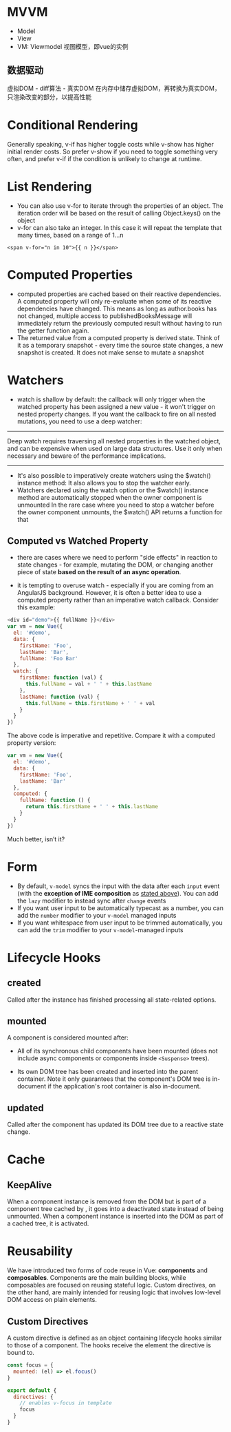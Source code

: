 # MVVM
- Model
- View
- VM: Viewmodel 视图模型，即vue的实例

## 数据驱动
虚拟DOM - diff算法 - 真实DOM
在内存中储存虚拟DOM，再转换为真实DOM，只渲染改变的部分，以提高性能

# Conditional Rendering
Generally speaking, v-if has higher toggle costs while v-show has higher initial render costs. So prefer v-show if you need to toggle something very often, and prefer v-if if the condition is unlikely to change at runtime.

# List Rendering
- You can also use v-for to iterate through the properties of an object. The iteration order will be based on the result of calling Object.keys() on the object
- v-for can also take an integer. In this case it will repeat the template that many times, based on a range of 1...n
```
<span v-for="n in 10">{{ n }}</span>
```

# Computed Properties
- computed properties are cached based on their reactive dependencies. A computed property will only re-evaluate when some of its reactive dependencies have changed. This means as long as author.books has not changed, multiple access to publishedBooksMessage will immediately return the previously computed result without having to run the getter function again.
- The returned value from a computed property is derived state. Think of it as a temporary snapshot - every time the source state changes, a new snapshot is created. It does not make sense to mutate a snapshot

# Watchers
- watch is shallow by default: the callback will only trigger when the watched property has been assigned a new value - it won't trigger on nested property changes. If you want the callback to fire on all nested mutations, you need to use a deep watcher:
---
Deep watch requires traversing all nested properties in the watched object, and can be expensive when used on large data structures. Use it only when necessary and beware of the performance implications.

---
- It's also possible to imperatively create watchers using the $watch() instance method: It also allows you to stop the watcher early.
- Watchers declared using the watch option or the $watch() instance method are automatically stopped when the owner component is unmounted
In the rare case where you need to stop a watcher before the owner component unmounts, the $watch() API returns a function for that

## Computed vs Watched Property
- there are cases where we need to perform "side effects" in reaction to state changes - for example, mutating the DOM, or changing another piece of state **based on the result of an async operation**.

- it is tempting to overuse watch - especially if you are coming from an AngularJS background. However, it is often a better idea to use a computed property rather than an imperative watch callback. Consider this example:

```javascript
<div id="demo">{{ fullName }}</div>
var vm = new Vue({
  el: '#demo',
  data: {
    firstName: 'Foo',
    lastName: 'Bar',
    fullName: 'Foo Bar'
  },
  watch: {
    firstName: function (val) {
      this.fullName = val + ' ' + this.lastName
    },
    lastName: function (val) {
      this.fullName = this.firstName + ' ' + val
    }
  }
})
```

The above code is imperative and repetitive. Compare it with a computed property version:

```javascript
var vm = new Vue({
  el: '#demo',
  data: {
    firstName: 'Foo',
    lastName: 'Bar'
  },
  computed: {
    fullName: function () {
      return this.firstName + ' ' + this.lastName
    }
  }
})
```

Much better, isn’t it?

# Form
- By default, `v-model` syncs the input with the data after each `input` event (with the **exception of IME composition** as [stated above](https://vuejs.org/guide/essentials/forms.html#vmodel-ime-tip)). You can add the `lazy` modifier to instead sync after `change` events
- If you want user input to be automatically typecast as a number, you can add the `number` modifier to your `v-model` managed inputs
- If you want whitespace from user input to be trimmed automatically, you can add the `trim` modifier to your `v-model`-managed inputs

# Lifecycle Hooks
## created
Called after the instance has finished processing all state-related options.

## mounted
A component is considered mounted after:

- All of its synchronous child components have been mounted (does not include async components or components inside `<Suspense>` trees).

- Its own DOM tree has been created and inserted into the parent container. Note it only guarantees that the component's DOM tree is in-document if the application's root container is also in-document.

## updated
Called after the component has updated its DOM tree due to a reactive state change.

# Cache
## KeepAlive
When a component instance is removed from the DOM but is part of a component tree cached by <KeepAlive>, it goes into a deactivated state instead of being unmounted. When a component instance is inserted into the DOM as part of a cached tree, it is activated.

# Reusability
We have introduced two forms of code reuse in Vue: **components** and **composables**. Components are the main building blocks, while composables are focused on reusing stateful logic. Custom directives, on the other hand, are mainly intended for reusing logic that involves low-level DOM access on plain elements.
## Custom Directives
A custom directive is defined as an object containing lifecycle hooks similar to those of a component. The hooks receive the element the directive is bound to.
```javascript
const focus = {
  mounted: (el) => el.focus()
}

export default {
  directives: {
    // enables v-focus in template
    focus
  }
}


